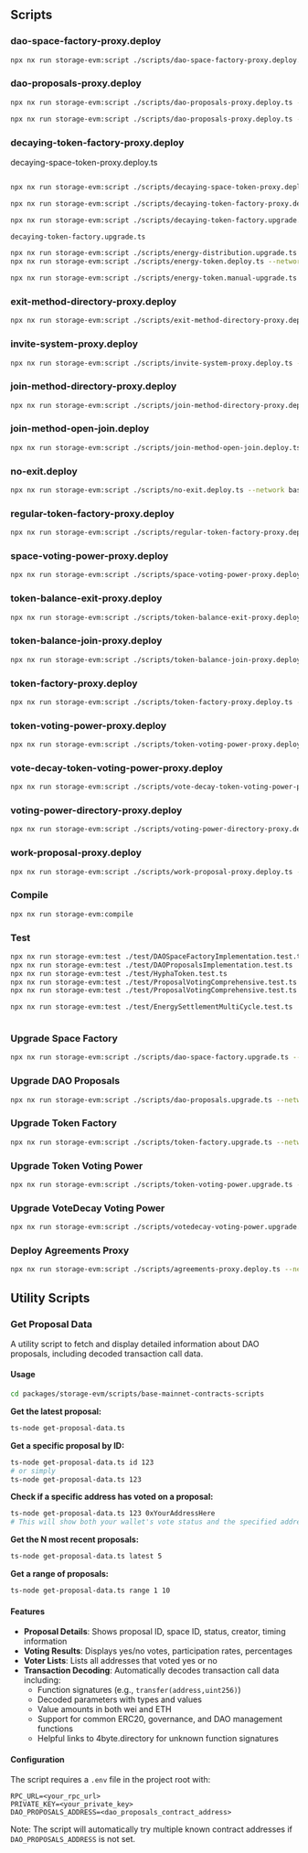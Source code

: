 ## Scripts

### dao-space-factory-proxy.deploy

```bash
npx nx run storage-evm:script ./scripts/dao-space-factory-proxy.deploy.ts --network base-mainnet
```

### dao-proposals-proxy.deploy

```bash
npx nx run storage-evm:script ./scripts/dao-proposals-proxy.deploy.ts --network base-mainnet

npx nx run storage-evm:script ./scripts/dao-proposals-proxy.deploy.ts --network base-mainnet

```

### decaying-token-factory-proxy.deploy
decaying-space-token-proxy.deploy.ts
```bash

npx nx run storage-evm:script ./scripts/decaying-space-token-proxy.deploy.ts --network base-mainnet

npx nx run storage-evm:script ./scripts/decaying-token-factory-proxy.deploy.ts --network base-mainnet

npx nx run storage-evm:script ./scripts/decaying-token-factory.upgrade.ts --network base-mainnet

decaying-token-factory.upgrade.ts

npx nx run storage-evm:script ./scripts/energy-distribution.upgrade.ts --network base-mainnet
npx nx run storage-evm:script ./scripts/energy-token.deploy.ts --network base-mainnet

npx nx run storage-evm:script ./scripts/energy-token.manual-upgrade.ts --network base-mainnet
```

### exit-method-directory-proxy.deploy

```bash
npx nx run storage-evm:script ./scripts/exit-method-directory-proxy.deploy.ts --network base-mainnet
```

### invite-system-proxy.deploy

```bash
npx nx run storage-evm:script ./scripts/invite-system-proxy.deploy.ts --network base-mainnet
```

### join-method-directory-proxy.deploy

```bash
npx nx run storage-evm:script ./scripts/join-method-directory-proxy.deploy.ts --network base-mainnet
```

### join-method-open-join.deploy

```bash
npx nx run storage-evm:script ./scripts/join-method-open-join.deploy.ts --network base-mainnet
```

### no-exit.deploy

```bash
npx nx run storage-evm:script ./scripts/no-exit.deploy.ts --network base-mainnet
```

### regular-token-factory-proxy.deploy

```bash
npx nx run storage-evm:script ./scripts/regular-token-factory-proxy.deploy.ts --network base-mainnet
```

### space-voting-power-proxy.deploy

```bash
npx nx run storage-evm:script ./scripts/space-voting-power-proxy.deploy.ts --network base-mainnet
```

### token-balance-exit-proxy.deploy

```bash
npx nx run storage-evm:script ./scripts/token-balance-exit-proxy.deploy.ts --network base-mainnet
```

### token-balance-join-proxy.deploy

```bash
npx nx run storage-evm:script ./scripts/token-balance-join-proxy.deploy.ts --network base-mainnet
```

### token-factory-proxy.deploy

```bash
npx nx run storage-evm:script ./scripts/token-factory-proxy.deploy.ts --network base-mainnet
```

### token-voting-power-proxy.deploy

```bash
npx nx run storage-evm:script ./scripts/token-voting-power-proxy.deploy.ts --network base-mainnet
```

### vote-decay-token-voting-power-proxy.deploy

```bash
npx nx run storage-evm:script ./scripts/vote-decay-token-voting-power-proxy.deploy.ts --network base-mainnet
```

### voting-power-directory-proxy.deploy

```bash
npx nx run storage-evm:script ./scripts/voting-power-directory-proxy.deploy.ts --network base-mainnet
```

### work-proposal-proxy.deploy

```bash
npx nx run storage-evm:script ./scripts/work-proposal-proxy.deploy.ts --network base-mainnet
```

### Compile

```bash
npx nx run storage-evm:compile
```

### Test

```bash
npx nx run storage-evm:test ./test/DAOSpaceFactoryImplementation.test.ts
npx nx run storage-evm:test ./test/DAOProposalsImplementation.test.ts
npx nx run storage-evm:test ./test/HyphaToken.test.ts
npx nx run storage-evm:test ./test/ProposalVotingComprehensive.test.ts
npx nx run storage-evm:test ./test/ProposalVotingComprehensive.test.ts

npx nx run storage-evm:test ./test/EnergySettlementMultiCycle.test.ts



```

### Upgrade Space Factory

```bash
npx nx run storage-evm:script ./scripts/dao-space-factory.upgrade.ts --network base-mainnet
```

### Upgrade DAO Proposals

```bash
npx nx run storage-evm:script ./scripts/dao-proposals.upgrade.ts --network base-mainnet
```

### Upgrade Token Factory

```bash
npx nx run storage-evm:script ./scripts/token-factory.upgrade.ts --network base-mainnet
```

### Upgrade Token Voting Power

```bash
npx nx run storage-evm:script ./scripts/token-voting-power.upgrade.ts --network base-mainnet
```

### Upgrade VoteDecay Voting Power

```bash
npx nx run storage-evm:script ./scripts/votedecay-voting-power.upgrade.ts --network base-mainnet
```

### Deploy Agreements Proxy

```bash
npx nx run storage-evm:script ./scripts/agreements-proxy.deploy.ts --network base-mainnet
```

## Utility Scripts

### Get Proposal Data

A utility script to fetch and display detailed information about DAO proposals, including decoded transaction call data.

#### Usage

```bash
cd packages/storage-evm/scripts/base-mainnet-contracts-scripts
```

**Get the latest proposal:**

```bash
ts-node get-proposal-data.ts
```

**Get a specific proposal by ID:**

```bash
ts-node get-proposal-data.ts id 123
# or simply
ts-node get-proposal-data.ts 123
```

**Check if a specific address has voted on a proposal:**

```bash
ts-node get-proposal-data.ts 123 0xYourAddressHere
# This will show both your wallet's vote status and the specified address's vote status
```

**Get the N most recent proposals:**

```bash
ts-node get-proposal-data.ts latest 5
```

**Get a range of proposals:**

```bash
ts-node get-proposal-data.ts range 1 10
```

#### Features

- **Proposal Details**: Shows proposal ID, space ID, status, creator, timing information
- **Voting Results**: Displays yes/no votes, participation rates, percentages
- **Voter Lists**: Lists all addresses that voted yes or no
- **Transaction Decoding**: Automatically decodes transaction call data including:
  - Function signatures (e.g., `transfer(address,uint256)`)
  - Decoded parameters with types and values
  - Value amounts in both wei and ETH
  - Support for common ERC20, governance, and DAO management functions
  - Helpful links to 4byte.directory for unknown function signatures

#### Configuration

The script requires a `.env` file in the project root with:

```
RPC_URL=<your_rpc_url>
PRIVATE_KEY=<your_private_key>
DAO_PROPOSALS_ADDRESS=<dao_proposals_contract_address>
```

Note: The script will automatically try multiple known contract addresses if `DAO_PROPOSALS_ADDRESS` is not set.
